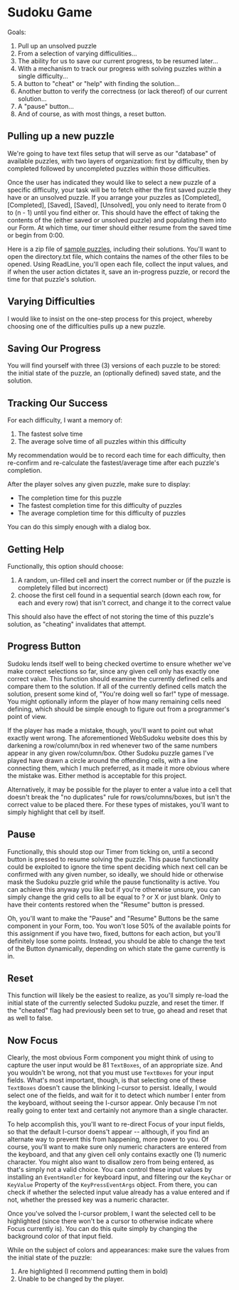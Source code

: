 # Sudoku Game

Goals:
1. Pull up an unsolved puzzle
2. From a selection of varying difficulities...
3. The ability for us to save our current progress, to be resumed later...
4. With a mechanism to track our progress with solving puzzles within a single difficulty...
5. A button to "cheat" or "help" with finding the solution...
6. Another button to verify the correctness (or lack thereof) of our current solution...
7. A "pause" button...
8. And of course, as with most things, a reset button.

## Pulling up a new puzzle
We're going to have text files setup that will serve as our "database" of available puzzles,
with two layers of organization: first by difficulty, then by completed followed by uncompleted puzzles within those difficulties.

Once the user has indicated they would like to select a new puzzle of a specific difficulty, your task will be to fetch either the first saved puzzle they have or an unsolved puzzle. If you arrange your puzzles as [Completed], [Completed], [Saved], [Saved], [Unsolved], you only need to iterate from 0 to (n - 1) until you find either or. This should have the effect of taking the contents of the (either saved or unsolved puzzle) and populating them into our Form. At which time, our timer should either resume from the saved time or begin from 0:00.

Here is a zip file of [sample puzzles], including their solutions. You'll want to open the directory.txt file, which contains the names of the other files to be opened. Using ReadLine, you'll open each file, collect the input values, and if when the user action dictates it, save an in-progress puzzle, or record the time for that puzzle's solution.

## Varying Difficulties
I would like to insist on the one-step process for this project, whereby choosing one of the difficulties pulls up a new puzzle.

## Saving Our Progress
You will find yourself with three (3) versions of each puzzle to be stored: the initial state of the puzzle, an (optionally defined) saved state, and the solution.

## Tracking Our Success
For each difficulty, I want a memory of:
1. The fastest solve time
2. The average solve time of all puzzles within this difficulty

My recommendation would be to record each time for each difficulty, then re-confirm and re-calculate the fastest/average time after each puzzle's completion.

After the player solves any given puzzle, make sure to display:

* The completion time for this puzzle
* The fastest completion time for this difficulty of puzzles
* The average completion time for this difficulty of puzzles

You can do this simply enough with a dialog box.

## Getting Help
Functionally, this option should choose:
1. A random, un-filled cell and insert the correct number or (if the puzzle is completely filled but incorrect)
2. choose the first cell found in a sequential search (down each row, for each and every row) that isn't correct, and change it to the correct value

This should also have the effect of not storing the time of this puzzle's solution, as "cheating" invalidates that attempt.

## Progress Button
Sudoku lends itself well to being checked overtime to ensure whether we've make correct selections so far, since any given cell only has exactly one correct value. This function should examine the currently defined cells and compare them to the solution. If all of the currently defined cells match the solution, present some kind of, "You're doing well so far!" type of message. You might optionally inform the player of how many remaining cells need defining, which should be simple enough to figure out from a programmer's point of view.

If the player has made a mistake, though, you'll want to point out what exactly went wrong. The aforementioned WebSudoku website does this by darkening a row/column/box in red whenever two of the same numbers appear in any given row/column/box. Other Sudoku puzzle games I've played have drawn a circle around the offending cells, with a line connecting them, which I much preferred, as it made it more obvious where the mistake was. Either method is acceptable for this project.

Alternatively, it may be possible for the player to enter a value into a cell that doesn't break the "no duplicates" rule for rows/columns/boxes, but isn't the correct value to be placed there. For these types of mistakes, you'll want to simply highlight that cell by itself.

## Pause
Functionally, this should stop our Timer from ticking on, until a second button is pressed to resume solving the puzzle.
This pause functionality could be exploited to ignore the time spent deciding which next cell can be confirmed with any given number, so ideally, we should hide or otherwise mask the Sudoku puzzle grid while the pause functionality is active. You can achieve this anyway you like but if you're otherwise unsure, you can simply change the grid cells to all be equal to ? or X or just blank. Only to have their contents restored when the "Resume" button is pressed.

Oh, you'll want to make the "Pause" and "Resume" Buttons be the same component in your Form, too. You won't lose 50% of the available points for this assignment if you have two, fixed, buttons for each action, but you'll definitely lose some points. Instead, you should be able to change the text of the Button dynamically, depending on which state the game currently is in.

## Reset
This function will likely be the easiest to realize, as you'll simply re-load the initial state of the currently selected Sudoku puzzle, and reset the timer. If the "cheated" flag had previously been set to true, go ahead and reset that as well to false.

## Now Focus
Clearly, the most obvious Form component you might think of using to capture the user input would be 81 `TextBoxes`, of an appropriate size. And you wouldn't be wrong, not that you must use `TextBoxes` for your input fields. What's most important, though, is that selecting one of these `TextBoxes` doesn't cause the blinking I-cursor to persist. Ideally, I would select one of the fields, and wait for it to detect which number I enter from the keyboard, without seeing the I-cursor appear. Only because I'm not really going to enter text and certainly not anymore than a single character.

To help accomplish this, you'll want to re-direct Focus of your input fields, so that the default I-cursor doens't appear -- although, if you find an alternate way to prevent this from happening, more power to you. Of course, you'll want to make sure only numeric characters are entered from the keyboard, and that any given cell only contains exactly one (1) numeric character. You might also want to disallow zero from being entered, as that's simply not a valid choice. You can control these input values by installing an `EventHandler` for keyboard input, and filtering our the `KeyChar` or `KeyValue` Property of the `KeyPressEventArgs` object. From there, you can check if whether the selected input value already has a value entered and if not, whether the pressed key was a numeric character.

Once you've solved the I-cursor problem, I want the selected cell to be highlighted (since there won't be a cursor to otherwise indicate where Focus currently is). You can do this quite simply by changing the background color of that input field.

While on the subject of colors and appearances: make sure the values from the initial state of the puzzle:
1. Are highlighted (I recommend putting them in bold)
2. Unable to be changed by the player.




[sample puzzles]: https://github.com/joshruge89/Assign5/tree/master/Sudoku/Properties/Resources/puzzles
